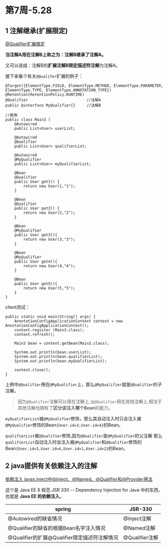 # 第7周-5.28

## 1 注解继承(扩展限定)

[@Qualifier扩展限定](https://www.jianshu.com/p/73ef9519cbd7)

**当注解A用在注解B上称之为：注解B继承了注解A。**

又可以说成：注解B的**扩展注解B限定描述符注解**为注解A。

接下来看个有关`@Qualifer`扩展的例子：

```
@Target({ElementType.FIELD, ElementType.METHOD, ElementType.PARAMETER, ElementType.TYPE, ElementType.ANNOTATION_TYPE})
@Retention(RetentionPolicy.RUNTIME)
@Qualifier                          //注解A
public @interface MyQualifier{}     //注解B

//使用
public class Main3 (
    @Autowired
    public List<User> userList;

    @Autowired
    @Qualifier
    public List<User> qualifierList;

    @Autowired
    @MyQualifier
    public List<User> myQualifierList;

    @Bean
    @Qualifier
    public User get1() {
        return new User(1,"1"); 
    }

    @Bean
    @Qualifier
    public User get2() {
        return new User(2,"2"); 
    }

    @Bean
    @MyQualifier
    public User get3(){
        return new User(3,"3"); 
    }

    @Bean
    @MyQualifier
    public User get4(){
        return new User(4,"4"); 
    }

    @Bean
    public User get5(){
        return new User(5,"5"); 
    }
}
```

client测试：

```
public static void main(String[] args) {
    AnnotationConfigApplicationContext context = new AnnotationConfigApplicationContext();
    context.register (Main3.class);
    context.refresh();

    Main3 bean = context.getBean(Main3.class);

    System.out.println(bean.userList);
    System.out.println(bean.qualifierList);
    System.out.println(bean.myQualifierList);

    context.close();
}
```

上例中`@Qualifier`用在`@MyQualifier`上，那么`@MyQualifier`就是`@Qualifier`的子注解。

>因为`@Qualifier`注解可以用在注解上,`当@Qualifier`用在其他注解上,相当于其他注解也拥有了**区分该注入哪个Bean**的能力。

`myQualifierList`被`@MyQualifier`修饰，那么其自动注入时只会注入被`@MyQualifier`修饰的Bean`{User.id=3,User.id=4}`的Bean。

`qualifierList`被`@Qualifier`修饰,因为`@Qualifier`是`@MyQualifier`的父注解 那么`qualifierList`自动注入时会注入被`@MyQualifier`和`@Qualifier`修饰的Bean`{User.id=3,User.id=4,User.id=1,User.id=2}`的Bean。

## 2 java提供有关依赖注入的注解

[依赖注入 javax.inject中@Inject、@Named、@Qualifier和@Provider用法](https://blog.csdn.net/qq_34120041/article/details/53672199)

这个是 Java EE 6 规范 JSR 330 -- Dependency Injection for Java 中的东西，也就是 **Java EE 的依赖注入**。

spring|JSR-330
-|-
@Autowired的缺省情况|@Inject注解
@Qualifier的缺省的根据Bean名字注入情况|@Named注解
@Qualifier的扩展@Qualifier限定描述符注解情况|@Qualifier注解
